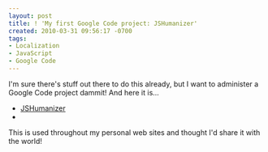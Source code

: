 ```yaml
---
layout: post
title: ! 'My first Google Code project: JSHumanizer'
created: 2010-03-31 09:56:17 -0700
tags:
- Localization
- JavaScript
- Google Code
---
```

<p>
I'm sure there's stuff out there to do this already, but I want to administer a Google Code project dammit! And here it is...
</p>
<ul>
<li><a href="http://jshumanizer.googlecode.com/">JSHumanizer</a><li>
</ul>
<p>
This is used throughout my personal web sites and thought I'd share it with the world!
</p>

